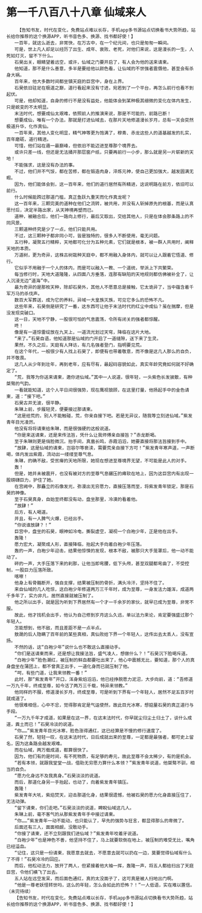 # 第一千八百八十八章 仙域来人
        【告知书友，时代在变化，免费站点难以长存，手机app多书源站点切换看书大势所趋，站长给你推荐的这个换源APP，听书音色多、换源、找书都好使！】
       一百年，就这么逝去，非常快，在万古中，在一个纪元间，也只是匆匆一瞬间。
       可是，世上凡人却足以经历了出生、成年、衰败、老死，对他们来说，这是漫长的一生，人死如灯灭，留不下什么。
       石昊出关，眼睛望着远空，或许，仙域之门要开启了，有人会为他的送来请柬。
       他知道，那不是什么善意，多半是要给他以颜色看，让仙域的不世强者震慑他，甚至会有杀身大祸。
       百年来，他大多数时间都坐镇天庭的巨宫中，身在上界。
       石昊依旧驻足在极道之巅，道行看起来没有寸进，宛若到了一个平台，再怎么前行也看不到起伏。
       可是，他却知道，自身的修行不是没有益处，他能体会到某种极其细微的变化在体内发生，只是蜕变的不太明显。
       末法时代，想要成仙太艰难，依照前人的推演来说，那是不可能的，前路已断！
       想要成仙，唯有一个办法，那就是打进仙域去，在那片天地修道漫长岁月，总有一天会突然极道升华，化作真仙。
       一百年来，其他人变化明显，精气神等更为饱满了，穆青、赤龙这些人的道基越发的扎实，百年磨砺，道行精进。
       可惜，他们站在遁一最巅峰，但依旧不能迈进至尊那个境界去。
       或许只差一线，但还是无法捅开那层窗户纸，只要再前行一小步，那么就是另一片崭新的天地！
       不能强求，这是没有办法的事。
       不过，他们并不气馁，都在苦修，都在锻造肉身，淬炼元神，使自己更加强大，越发圆满无暇。
       因为，他们能体会到，这一百年来，他们的道行居然有所精进，这说明路在前方，依旧可以前行。
       什么时候能跨过那道门槛，真正鱼跃九重天而化作真龙呢？
       这一百年来，三颗完美的道种在他们之流转，被共用，并没有人斩掉原先的根基，而是认真思忖后，决定半路出家，从天神境再塑而已。
       道种，被融合后，他们一路向上修行，最后又取出，交给其他人，只是在体会那条路上的不同风景。
       三颗道种终究是少了一点，他们只能共用。
       不过，这三颗种子都非同小可，皆是独特的，很多人不断使用，毫无问题。
       五行种，凝聚五行精粹，天地都可化分为五种元素，它们就是根本，被一群人共用时，阐释天地的本质。
       万道树，更为奇异，这株古树栽种天庭中，都不用融入身体内，就可以让人跟着它悟道、修行。
       它似乎不用融于一个人的体内，而是可以融入一教、一个道统，举派上下共繁荣。
       每当修行时，天地大道隆隆，从四面八方垂落，连那有缺陷的天地规则都仿佛被补全了，让人沉浸无边“道海”中。
       最为奇异的是那枚天种，除却石昊外，其他人不愿意总是接触，它太诡异了，当中蕴含着千军万马的杀伐声。
       数百大军葬送，成为它的养料，异域一大皇族灭族，可见它多么的恐怖不凡。
       这些年来，石昊倒是研究了一番，这东西可让他于末法时代的红尘中成仙？虽在揣摩，但是没发现突破口。
       这一日，天地不宁静，一股很可怕的气息震荡，令所有闭关的强者都惊醒。
       咚！
       像是有一道惊雷绽放在九天上，一道流光划过天穹，降临在这片大地。
       “来了。”石昊自语，他知道那是仙域的门开启了一道缝隙，送下来了生灵。
       果然，不久之后，天庭有人拜访，有几名强者登门，指明要见荒。
       在这个年代，一般很少有人找上石昊了，即便有也带着敬意，而不像是这几人那么的自负，并不敬畏。
       这几人从少年到壮年，再到老年，应有尽有，最起码容貌如此，真实年龄究竟如何就不好确定了。
       “荒，我等为你送来请柬，邀你进仙域。”其中一人说道，很年轻，一头紫色长发披散，有种桀骜的气韵。
       一看就能知道，这个人平日间很强势，现在鹰视狼顾，在这里打量，他扬起手中的金色请柬，道：“接下吧。”
       石昊古井无波，很平静。
       朱琳上前，步履轻灵，便要接过那请柬。
       “这是给荒的，别人不能触碰，荒，你亲自接下吧。若是无异议，随我等立刻进仙域。”紫发青年目光凌厉。
       他没有将将请柬给朱琳，而是很强硬的这般说道。
       “你是来送请柬，还是来传法旨，凭什么让我师傅亲自接旨？”赤龙断喝。
       至于朱琳则更是俏脸微沉，抬手间，真凰长鸣，赤霞滔滔，她要直接将那法旨接到手中。
       “放肆，这是仙域的请柬，岂容尔等亵渎，需要荒亲自接下方可！”紫发青年寒声道，一声断喝，体内发出紫霞，流动出一缕缕至尊气息。
       朱琳，的确不敌，受贫瘠的天地所限，她现在想进至尊境界无望，不可能是此人的对手。
       轰！
       但是，她并未被震开，也没有被对方的至尊气息碾压的瘫软在地上，因为这巨宫内有出现一股磅礴巨力，护住了她。
       在宫阙中，那矗立的石像发光，弥漫出无穷愿力，直接压落而至，将紫发青年锁定，那是石昊的神像。
       至于石昊真身，自始至终都没有动，盘坐那里，冷漠的看着他。
       “放肆！”
       后方，有人喝道。
       并且，有一人脾气火爆，已经出手。
       “你说谁放肆？！”
       巨宫中，盘坐的石昊，眼神如冷电，撕裂虚空，凝视一个白袍少年，正是他在出手。
       轰隆！
       愿力宏大，凝聚成人形，直接降临，抬起大手向着白袍少年压落。
       轰的一声，白袍少年迎击，结果他惊悚的发现，根本不敌，被那只大手笼罩后，他一动不能动了。
       砰的一声，大手压落下来的刹那，让他当即弯腰，低下头颅，甚至双腿都弯曲了，不受控制，一股巨力压落所致。
       喀嚓！
       他身上有骨骼断开，强自支撑，结果被压制的骨折，满头冷汗，坚持不住了。
       来自仙域的几人吃惊，这白袍少年修道两万三千年时，成为至尊，一身发法力雄浑，成道两千多年了，实力非凡，居然直接就被压制了。
       他之所以出手，就是因为听到下界居然有一个才一千余岁的家伙，就早已成为至尊，非常不服。
       故此，他才找机会出手，他认为自己修到岁月这么久远，单以法力来论，肯定要强盛过那个年轻人。
       怎能想到，他不敌，而且差距不是一点半点。
       敖晟的后人隐瞒了百年前的某些真相，真仙败给下界一个年轻人，这传出去太丢人，没有宣扬。
       不然的话，这“白袍少年”说什么也不敢这么直接动手。
       “你们是送请柬而来，还是想让我接法旨，盛气凌人，想做什么？！”石昊沉下脸喝斥道。
       “白袍少年”脸色潮红，被压制的鲜血都要吐出来了，他心中震撼无比，要知道，那个人的真身盘坐在蒲团上，都不曾真正出手，一道化身而已就压制了他。
       “呵，有些门道，让我来领教一番！”
       此时，那“紫发青年”开口，浑身紫焰滔滔，他已经挣脱愿力泥沼，大步向前，道：“吾修道一万九千年，终成至尊，如今活了两万三千载，特异来领教。”
       他同样的不服，修道漫长岁月，终成至尊，可是听到下界有一个年轻人，居然不足五百岁时就成道了。
       他很难相信，心中不忿，觉得那肯定是气运使然，故此目光冰寒，想掂量石昊的真正道行与手段。
       “一万九千年才成道，如果是在这一界，在这末法时代，你早就尘归尘土归土了，谈什么成道，粪土而已！”石昊冷淡的说道。
       “你……”紫发青年目光冰寒，脸色涨得通红，这已经算是不慢的修行速度了。
       石昊了然，轻轻一叹，在这末法时代，日后成就出来的至尊，一定都是最强者，都可史上留名，因为这条路会越发艰难。
       而在仙域，两万载成道，都算很快了。
       因为，他们有的是时间，有不死物质，有足够的寿元，故此至尊不会太稀少，有的是机会。
       “若有本领，就跟我堂堂一战，借助无穷愿力算什么本领？”紫发青年说道，他桀骜不驯，相当的自负。
       “愿力化身远不及我真身。”石昊淡淡的说道。
       而后，那道化身另一手抬起，也动了，向着紫发青年镇压。
       轰隆！
       紫发青年大吼，紫焰焚天，迎击那道化身，结果很遗憾，他被石昊的愿力化身直接压住了，无法动弹。
       “留下请柬，你们走吧。”石昊淡淡的说道，睥睨仙域这几人。
       朱琳上前，毫不客气的从那紫发青年手中接过请柬。
       “你……”紫发青年一动不能动，也只能认了，早先的强势与狂言，都显得那么的卑微了。
       后面还有三人，面面相觑，没敢动手。
       “你接了请柬，还不立刻跟我们进仙域？”紫发青年咬着牙说道。
       “白袍少年”也是神色不善，他坚持不住了，马上就要软倒在地上，被压制的难受无比，嘴角已经溢血。
       “记住，这只是一份请柬，我愿意去就去，不愿意去就可以扔在一边，莫要觉得仙域有什么了不得！”石昊冷冷的回应。
       而后，他松动法力，放开了两人，但紧接着他大袖一挥，轰隆一声，将五人都给扫出了天庭巨宫，令他们横飞了出去。
       五人站在远空发呆，而后面色通红，真的太没面子了，这可真是被人扫地出门啊。
       “他是一尊老妖怪转世吗，这么的年轻，怎么会如此的恐怖？！”一人低语，实在难以置信。（未完待续）
       【告知书友，时代在变化，免费站点难以长存，手机app多书源站点切换看书大势所趋，站长给你推荐的这个换源APP，听书音色多、换源、找书都好使！】